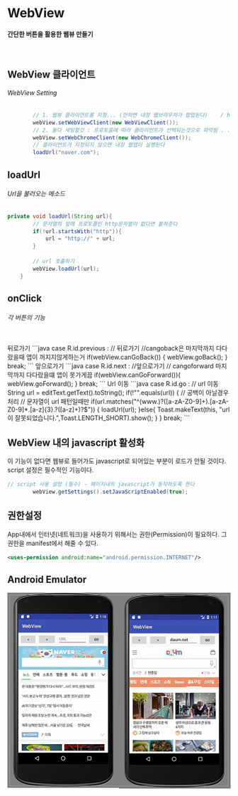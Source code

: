 # WebView
#### 간단한 버튼을 활용한 웹뷰 만들기
<br/>

## WebView 클라이언트
###### WebView Setting
```java
        // 1. 웹뷰 클라이언트를 지정... (안하면 내장 웹브라우저가 팝업된다)    / http
        webView.setWebViewClient(new WebViewClient());
        // 2. 둘다 세팅할것 : 프로토콜에 따라 클라이언트가 선택되는것으로 파악됨 . .  /  https
        webView.setWebChromeClient(new WebChromeClient());
        // 클라이언트가 지정되지 않으면 내장 웹앱이 실행된다
        loadUrl("naver.com");
```

## loadUrl
###### Url을 불러오는 메소드

```java
private void loadUrl(String url){
        // 문자열의 앞에 프로토콜인 http문자열이 없다면 붙혀준다
        if(!url.startsWith("http")){
            url = "http://" + url;
        }

        // url 호출하기
        webView.loadUrl(url);
    }
```

## onClick
###### 각 버튼의 기능
<br/>
뒤로가기
```java
case R.id.previous : // 뒤로가기
                //cangoback은 마지막까지 다다랐을때 앱이 꺼지지않게하는거
                if(webView.canGoBack()) {
                    webView.goBack();
                }
                break;
```
앞으로가기
```java
case R.id.next : //앞으로가기
                // cangoforward 마지막까지 다다랐을떄 앱이 못가게끔
                if(webView.canGoForward()){
                    webView.goForward();
                }
                break;
```
Url 이동
```java
case R.id.go : // url 이동
                String url = editText.getText().toString();
                if(!"".equals(url)) { // 공백이 아닐경우 처리
                    // 문자열이 url 패턴일때만
                    if(url.matches("^(www.)?([a-zA-Z0-9]+).[a-zA-Z0-9]*.[a-z]{3}.?([a-z]+)?$")) {
                        loadUrl(url);
                    }else{
                        Toast.makeText(this, "url이 잘못되었습니다.",Toast.LENGTH_SHORT).show();
                    }
                }
                break;
```

## WebView 내의 javascript 활성화
이 기능이 없다면 웹뷰로 들어가도 javascript로 되어있는 부분이 로드가 안될 것이다.
script 설정은 필수적인 기능이다.
```java
// script 사용 설정 (필수) - 페이지내의 javascript가 동작하도록 한다
        webView.getSettings().setJavaScriptEnabled(true);
```

## 권한설정
App내에서 인터넷(네트워크)을 사용하기 위해서는 권한(Permission)이 필요하다. 그 권한을 manifest에서 해줄 수 있다.
```xml
<uses-permission android:name="android.permission.INTERNET"/>
```



## Android Emulator
![WebView.jpg](https://github.com/iNusz/WebView/blob/master/Webview.jpg)
